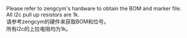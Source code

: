 Please refer to zengcym's hardware to obtain the BOM and marker file.  
All i2c pull up resistors are 1k.  
请参考zengcym的硬件来获取BOM和位号。  
所有i2c的上拉电阻均为1k。  
